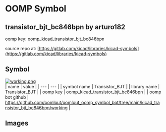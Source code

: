 # OOMP Symbol  
## transistor_bjt_bc846bpn  by arturo182  
  
oomp key: oomp_kicad_transistor_bjt_bc846bpn  
  
source repo at: [https://gitlab.com/kicad/libraries/kicad-symbols](https://gitlab.com/kicad/libraries/kicad-symbols)  
## Symbol  
  
[![working.png](working_600.png)](working.png)  
| name | value | 
| --- | --- | 
| symbol name | Transistor_BJT | 
| library name | Transistor_BJT | 
| oomp key | oomp_kicad_transistor_bjt_bc846bpn | 
| oomp bot github | https://github.com/oomlout/oomlout_oomp_symbol_bot/tree/main/kicad_transistor_bjt_bc846bpn/working | 
## Images  
